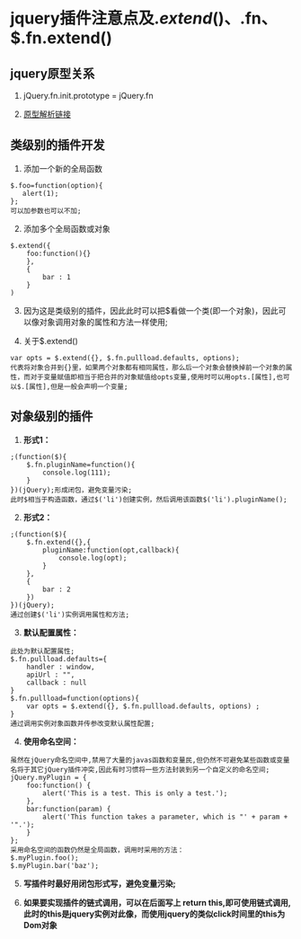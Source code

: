 # jquery插件注意点及$.extend()、$.fn、$.fn.extend()

## jquery原型关系
1. jQuery.fn.init.prototype = jQuery.fn 

2. [原型解析链接](https://www.cnblogs.com/elcarim5efil/p/4686286.html)

## 类级别的插件开发
1. 添加一个新的全局函数
 ``` 
 $.foo=function(option){
    alert(1);
 };
 可以加参数也可以不加;
 ```
2. 添加多个全局函数或对象
``` 
$.extend({
    foo:function(){}
    },
    {
        bar : 1
    }
)
```
3. 因为这是类级别的插件，因此此时可以把$看做一个类(即一个对象)，因此可以像对象调用对象的属性和方法一样使用;

4. 关于$.extend()
```
var opts = $.extend({}, $.fn.pullload.defaults, options);
代表将对象合并到{}里，如果两个对象都有相同属性，那么后一个对象会替换掉前一个对象的属性，而对于变量赋值即相当于把合并的对象赋值给opts变量,使用时可以用opts.[属性],也可以$.[属性],但是一般会声明一个变量;
```
## 对象级别的插件
1. **形式1：**
```
;(function($){
    $.fn.pluginName=function(){
        console.log(111);
    }
})(jQuery);形成闭包，避免变量污染;
此时$相当于构造函数，通过$('li')创建实例，然后调用该函数$('li').pluginName();
```
2. **形式2：**
```
;(function($){
    $.fn.extend({},{
        pluginName:function(opt,callback){
            console.log(opt);
        }
    },
    {
        bar : 2
    })
})(jQuery);
通过创建$('li')实例调用属性和方法;
```
3. **默认配置属性：**
```
此处为默认配置属性;
$.fn.pullload.defaults={
    handler : window,
    apiUrl : "",
    callback : null
}
$.fn.pullload=function(options){
    var opts = $.extend({}, $.fn.pullload.defaults, options) ;
}
通过调用实例对象函数并传参改变默认属性配置;
```
4. **使用命名空间：**
```
虽然在jQuery命名空间中,禁用了大量的javas函数和变量民,但仍然不可避免某些函数或变量名将于其它jQuery插件冲突,因此有时习惯将一些方法封装到另一个自定义的命名空间;
jQuery.myPlugin = {           
    foo:function() {           
        alert('This is a test. This is only a test.');           
    },           
    bar:function(param) {           
        alert('This function takes a parameter, which is "' + param + '".');     
    }          
};   
采用命名空间的函数仍然是全局函数，调用时采用的方法：   
$.myPlugin.foo();          
$.myPlugin.bar('baz');
```
5. **写插件时最好用闭包形式写，避免变量污染;**

6. **如果要实现插件的链式调用，可以在后面写上 return this,即可使用链式调用,此时的this是jquery实例对此像，而使用jquery的类似click时间里的this为Dom对象**
